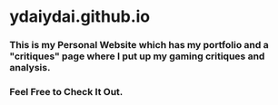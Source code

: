 # ydaiydai.github.io
### This is my Personal Website which has my portfolio and a "critiques" page where I put up my gaming critiques and analysis.

### Feel Free to Check It Out.
